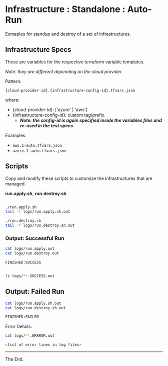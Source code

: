 # Infrastructure : Standalone : Auto-Run

Exmaples for standup and destroy of a set of infrastructures.

## Infrastructure Specs

These are variables for the respective terraform variable templates.

_Note: they are different depending on the cloud provider._

Pattern:

`{cloud-provider-id}.{infrastructure-config-id}.tfvars.json`

where:
  * {cloud-provider-id}: ['azure' | 'aws']
  * {infrastructure-config-id}: custom tag/prefix.
    - **_Note: the config-id is again specified inside the variables files and re-used in the test specs._**

Examples:

- `aws.1-auto.tfvars.json`
- `azure.1-auto.tfvars.json`

## Scripts

Copy and modify these scripts to customize the infrastructures that are managed.

**run.apply.sh**, **run.destroy.sh**

````bash

./run.apply.sh
tail -f logs/run.apply.sh.out

./run.destroy.sh
tail -f logs/run.destroy.sh.out

````

### Output: Successful Run

````bash
cat logs/run.apply.out
cat logs/run.destroy.out

FINISHED:SUCCESS
````

````bash

ls logs/**.SUCCESS.out

````

## Output: Failed Run

````bash
cat logs/run.apply.sh.out
cat logs/run.destroy.sh.out

FINISHED:FAILED

````

Error Details:
````bash
cat logs/**.ERRROR.out

<list of error lines in log files>

````

---
The End.
